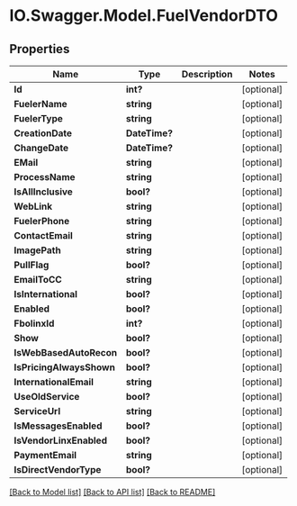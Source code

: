 # IO.Swagger.Model.FuelVendorDTO
## Properties

Name | Type | Description | Notes
------------ | ------------- | ------------- | -------------
**Id** | **int?** |  | [optional] 
**FuelerName** | **string** |  | [optional] 
**FuelerType** | **string** |  | [optional] 
**CreationDate** | **DateTime?** |  | [optional] 
**ChangeDate** | **DateTime?** |  | [optional] 
**EMail** | **string** |  | [optional] 
**ProcessName** | **string** |  | [optional] 
**IsAllInclusive** | **bool?** |  | [optional] 
**WebLink** | **string** |  | [optional] 
**FuelerPhone** | **string** |  | [optional] 
**ContactEmail** | **string** |  | [optional] 
**ImagePath** | **string** |  | [optional] 
**PullFlag** | **bool?** |  | [optional] 
**EmailToCC** | **string** |  | [optional] 
**IsInternational** | **bool?** |  | [optional] 
**Enabled** | **bool?** |  | [optional] 
**FbolinxId** | **int?** |  | [optional] 
**Show** | **bool?** |  | [optional] 
**IsWebBasedAutoRecon** | **bool?** |  | [optional] 
**IsPricingAlwaysShown** | **bool?** |  | [optional] 
**InternationalEmail** | **string** |  | [optional] 
**UseOldService** | **bool?** |  | [optional] 
**ServiceUrl** | **string** |  | [optional] 
**IsMessagesEnabled** | **bool?** |  | [optional] 
**IsVendorLinxEnabled** | **bool?** |  | [optional] 
**PaymentEmail** | **string** |  | [optional] 
**IsDirectVendorType** | **bool?** |  | [optional] 

[[Back to Model list]](../README.md#documentation-for-models) [[Back to API list]](../README.md#documentation-for-api-endpoints) [[Back to README]](../README.md)

